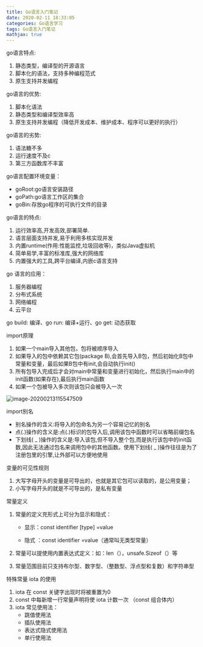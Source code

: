 ```yaml
---
title: Go语言入门笔记
date: 2020-02-11 18:33:05
categories: Go语言学习
tags: Go语言入门笔记
mathjax: true
---
```


go语言特点:

1. 静态类型，编译型的开源语言
2. 脚本化的语法，支持多种编程范式
3. 原生支持并发编程

<!--more-->

go语言的优势:

1. 脚本化语法
2. 静态类型和编译型效率高
3. 原生支持并发编程（降低开发成本、维护成本、程序可以更好的执行）

go语言的劣势:

1. 语法糖不多
2. 运行速度不及c
3. 第三方函数库不丰富

go语言配置环境变量：

* goRoot:go语言安装路径
* goPath:go语言工作区的集合
* goBin:存放go程序的可执行文件的目录

go语言的特点:

1. 运行效率高,开发高效,部署简单.
2. 语言层面支持并发,易于利用多核实现并发
3. 内置runtime(作用:性能监控,垃圾回收等)，类似Java虚拟机
4. 简单易学,丰富的标准库,强大的网络库
5. 内置强大的工具,跨平台编译,内嵌c语言支持

go 语言的应用：

1. 服务器编程
2. 分布式系统
3. 网络编程
4. 云平台

go build: 编译、go run: 编译+运行、go get: 动态获取

import原理

1. 如果一个main导入其他包，包将被顺序导入
2. 如果导入的包中依赖其它包(package B),会首先导入B包，然后初始化B包中常量和变量，最后如果B包中有init,会自动执行init()
3. 所有包导入完成后才会对main中常量和变量进行初始化，然后执行main中的init函数(如果存在),最后执行main函数
4. 如果一个包被导入多次则该包只会被导入一次

![image-20200213115547509](/images/go_import.png)

import别名

- 别名操作的含义:将导入的包命名为另一个容易记忆的别名
- 点(.)操作的含义是:点(.)标识的包导入后,调用该包中函数时可以省略前缀包名
- 下划线( _ )操作的含义是:导入该包,但不导入整个包,而是执行该包中的init函数,因此无法通过包名来调用包中的其他函数。使用下划线( _ )操作往往是为了注册包里的引擎,让外部可以方便地使用

变量的可见性规则

1. 大写字母开头的变量是可导出的，也就是其它包可以读取的，是公用变量；
2. 小写字母开头的就是不可导出的，是私有变量

常量定义

1. 常量的定义充形式上可分为显示和隐式：

   * 显示：const identifier [type] =value

   * 隐式 ：const identifier =value（通常叫无类型常量）

2. 常量可以提使用内置表达式定义：如：len（），unsafe.Sizeof（）等

3. 常量范围目前只支持布尔型、数字型、（整数型、浮点型和复数）和字符串型

特殊常量 iota 的使用

1. iota 在 const 关键字出现时将被重置为0
2. const 中每新增一行常量声明将使 iota 计数一次 （const 组合体内）
3. iota 常见使用法：
   * 跳值使用法
   * 插队使用法
   * 表达式隐式使用法
   * 单行使用法